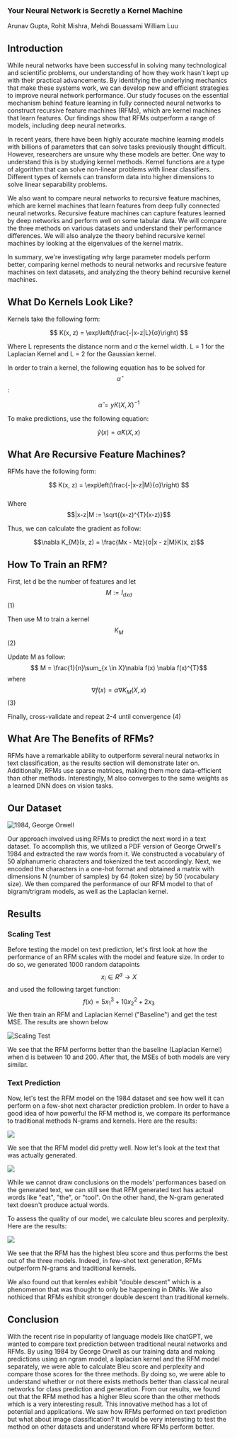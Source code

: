 ### Your Neural Network is Secretly a Kernel Machine

Arunav Gupta, Rohit Mishra, Mehdi Bouassami William Luu

## Introduction

While neural networks have been successful in solving many technological and scientific problems, our understanding of how they work hasn't kept up with their practical advancements. By identifying the underlying mechanics that make these systems work, we can develop new and efficient strategies to improve neural network performance. Our study focuses on the essential mechanism behind feature learning in fully connected neural networks to construct recursive feature machines (RFMs), which are kernel machines that learn features. Our findings show that RFMs outperform a range of models, including deep neural networks.

In recent years, there have been highly accurate machine learning models with billions of parameters that can solve tasks previously thought difficult. However, researchers are unsure why these models are better. One way to understand this is by studying kernel methods. Kernel functions are a type of algorithm that can solve non-linear problems with linear classifiers. Different types of kernels can transform data into higher dimensions to solve linear separability problems.

We also want to compare neural networks to recursive feature machines, which are kernel machines that learn features from deep fully connected neural networks. Recursive feature machines can capture features learned by deep networks and perform well on some tabular data. We will compare the three methods on various datasets and understand their performance differences. We will also analyze the theory behind recursive kernel machines by looking at the eigenvalues of the kernel matrix.

In summary, we're investigating why large parameter models perform better, comparing kernel methods to neural networks and recursive feature machines on text datasets, and analyzing the theory behind recursive kernel machines.

## What Do Kernels Look Like?

Kernels take the following form: 

$$
K(x, z) = \exp\left(\frac{-|x-z|L}{σ}\right)
$$


Where L represents the distance norm and σ the kernel width.
L = 1 for the Laplacian Kernel and L = 2 for the Gaussian kernel.

In order to train a kernel, the following equation has to be solved for $$\hat{\alpha}$$:

$$\hat{\alpha} = yK(X, X)^{-1}$$

To make predictions, use the following equation:

$$\hat{y}(x) = \hat{\alpha}K(X, x)$$

## What Are Recursive Feature Machines?

RFMs have the following form:

$$
K(x, z) = \exp\left(\frac{-|x-z|M}{σ}\right)
$$       
Where $$|x-z|M := \sqrt{(x-z)^{T}(x-z)}$$

Thus, we can calculate the gradient as follow: 

 $$\nabla K_{M}(x, z) = \frac{Mx - Mz}{σ|x - z|M}K(x, z)$$

## How To Train an RFM?

First, let d be the number of features and let $$M := I_{dxd}$$ (1)

Then use M to train a kernel $$K_{M}$$ (2)

Update M as follow: $$ M = \frac{1}{n}\sum_{x \in X}\nabla f(x) \nabla f(x)^{T}$$ where $$ \nabla f(x) = \alpha \nabla K_{M}(X, x) $$ (3)

Finally, cross-validate and repeat 2-4 until convergence (4)

## What Are The Benefits of RFMs?

RFMs have a remarkable ability to outperform several neural networks in text classification, as the results section will demonstrate later on. Additionally, RFMs use sparse matrices, making them more data-efficient than other methods. Interestingly, M also converges to the same weights as a learned DNN does on vision tasks.

## Our Dataset

![1984, George Orwell](/assets/images/1984_cover.jpg)

Our approach involved using RFMs to predict the next word in a text dataset. To accomplish this, we utilized a PDF version of George Orwell's 1984 and extracted the raw words from it. We constructed a vocabulary of 50 alphanumeric characters and tokenized the text accordingly. Next, we encoded the characters in a one-hot format and obtained a matrix with dimensions N (number of samples) by 64 (token size) by 50 (vocabulary size). We then compared the performance of our RFM model to that of bigram/trigram models, as well as the Laplacian kernel.

## Results 

### Scaling Test

Before testing the model on text prediction, let's first look at how the performance of an RFM scales with the model and feature size. 
In order to do so, we generated 1000 random datapoints $$x_{i} \in R^{d} \rightarrow X $$ and used the following target function:
$$f(x) = 5x_1^3 + 10x_2^2 + 2x_3$$
We then train an RFM and Laplacian Kernel ("Baseline") and get the test MSE. The results are shown below

![Scaling Test](/assets/images/scaling_plot_test_with_baseline.png)

We see that the RFM performs better than the baseline (Laplacian Kernel) when d is between 10 and 200. After that, the MSEs of both models are very similar.

### Text Prediction

Now, let's test the RFM model on the 1984 dataset and see how well it can perform on a few-shot next character prediction problem. In order to have a good idea of how powerful the RFM method is, we compare its performance to traditional methods N-grams and kernels. Here are the results:

![](/assets/images/output.png)

We see that the RFM model did pretty well. Now let's look at the text that was actually generated.

![](/assets/images/text.png)

While we cannot draw conclusions on the models' performances based on the generated text, we can still see that RFM generated text has actual words like "eat", "the", or "tool". On the other hand, the N-gram generated text doesn't produce actual words.

To assess the quality of our model, we calculate bleu scores and perplexity.
Here are the results:

![](/assets/images/results.png)

We see that the RFM has the highest bleu score and thus performs the best out of the three models. Indeed, in few-shot text generation, RFMs outperform N-grams and traditional kernels.

We also found out that kernles exhibit "double descent" which is a phenomenon that was thought to only be happening in DNNs.
We also nothiced that RFMs exhibit stronger double descent than traditional kernels.

## Conclusion

With the recent rise in popularity of language models like chatGPT, we wanted to compare text prediction between traditional neural networks and RFMs. By using 1984 by George Orwell as our training data and making predictions using an ngram model, a laplacian kernel and the RFM model separately, we were able to calculate Bleu score and perplexity and compare those scores for the three methods. By doing so, we were able to understand whether or not there exists methods better than classical neural networks for class prediction and generation. From our results, we found out that the RFM method has a higher Bleu score than the other methods which is a very interesting result. This innovative method has a lot of potential and applications. We saw how RFMs performed on text prediction but what about image classification? It would be very interesting to test the method on other datasets and understand where RFMs perform better. 

















